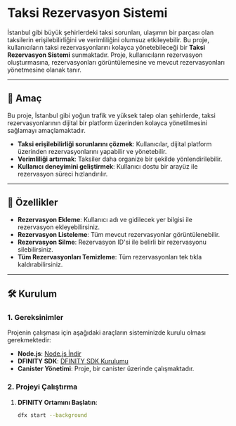 # Taksi Rezervasyon Sistemi

İstanbul gibi büyük şehirlerdeki taksi sorunları, ulaşımın bir parçası olan taksilerin erişilebilirliğini ve verimliliğini olumsuz etkileyebilir. Bu proje, kullanıcıların taksi rezervasyonlarını kolayca yönetebileceği bir **Taksi Rezervasyon Sistemi** sunmaktadır. Proje, kullanıcıların rezervasyon oluşturmasına, rezervasyonları görüntülemesine ve mevcut rezervasyonları yönetmesine olanak tanır.

---

## 📌 Amaç

Bu proje, İstanbul gibi yoğun trafik ve yüksek talep olan şehirlerde, taksi rezervasyonlarının dijital bir platform üzerinden kolayca yönetilmesini sağlamayı amaçlamaktadır.

- **Taksi erişilebilirliği sorunlarını çözmek**: Kullanıcılar, dijital platform üzerinden rezervasyonlarını yapabilir ve yönetebilir.
- **Verimliliği artırmak**: Taksiler daha organize bir şekilde yönlendirilebilir.
- **Kullanıcı deneyimini geliştirmek**: Kullanıcı dostu bir arayüz ile rezervasyon süreci hızlandırılır.

---

## 🚀 Özellikler

- **Rezervasyon Ekleme**: Kullanıcı adı ve gidilecek yer bilgisi ile rezervasyon ekleyebilirsiniz.
- **Rezervasyon Listeleme**: Tüm mevcut rezervasyonlar görüntülenebilir.
- **Rezervasyon Silme**: Rezervasyon ID'si ile belirli bir rezervasyonu silebilirsiniz.
- **Tüm Rezervasyonları Temizleme**: Tüm rezervasyonları tek tıkla kaldırabilirsiniz.

---

## 🛠️ Kurulum

### 1. Gereksinimler

Projenin çalışması için aşağıdaki araçların sisteminizde kurulu olması gerekmektedir:
- **Node.js**: [Node.js İndir](https://nodejs.org/)
- **DFINITY SDK**: [DFINITY SDK Kurulumu](https://internetcomputer.org/docs/current/developer-docs/quickstart/hello10mins/)
- **Canister Yönetimi**: Proje, bir canister üzerinde çalışmaktadır.

### 2. Projeyi Çalıştırma

1. **DFINITY Ortamını Başlatın**:
   ```bash
   dfx start --background
